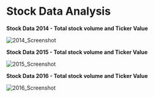 # Stock Data Analysis

**Stock Data 2014 - Total stock volume and Ticker Value**

![2014_Screenshot](https://user-images.githubusercontent.com/50187921/69012322-10a19700-093a-11ea-8399-e70cc86ed9ca.png)

**Stock Data 2015 - Total stock volume and Ticker Value**

![2015_Screenshot](https://user-images.githubusercontent.com/50187921/69012339-5a8a7d00-093a-11ea-8b24-75df097b97cb.png)

**Stock Data 2016 - Total stock volume and Ticker Value**

![2016_Screenshot](https://user-images.githubusercontent.com/50187921/69012359-945b8380-093a-11ea-8aa4-4aca1c37473a.png)


